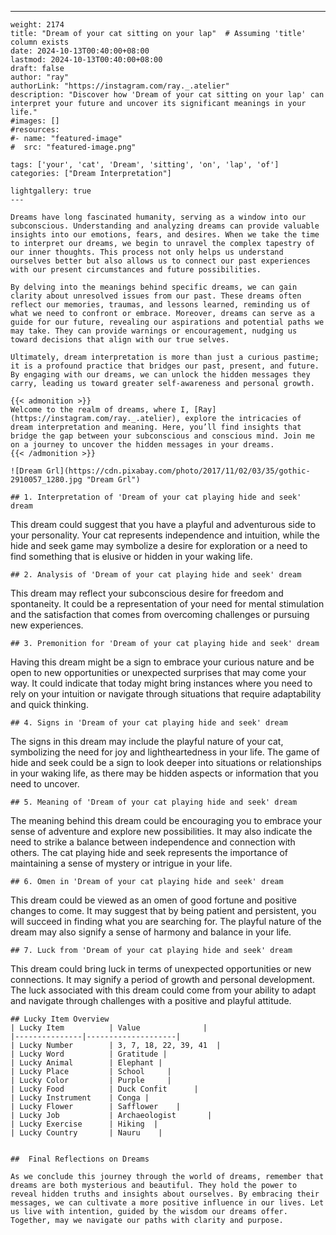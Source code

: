 ---
    weight: 2174
    title: "Dream of your cat sitting on your lap"  # Assuming 'title' column exists
    date: 2024-10-13T00:40:00+08:00
    lastmod: 2024-10-13T00:40:00+08:00
    draft: false
    author: "ray"
    authorLink: "https://instagram.com/ray._.atelier"
    description: "Discover how 'Dream of your cat sitting on your lap' can interpret your future and uncover its significant meanings in your life."
    #images: []
    #resources:
    #- name: "featured-image"
    #  src: "featured-image.png"
    
    tags: ['your', 'cat', 'Dream', 'sitting', 'on', 'lap', 'of']
    categories: ["Dream Interpretation"]
    
    lightgallery: true
    ---
    
    Dreams have long fascinated humanity, serving as a window into our subconscious. Understanding and analyzing dreams can provide valuable insights into our emotions, fears, and desires. When we take the time to interpret our dreams, we begin to unravel the complex tapestry of our inner thoughts. This process not only helps us understand ourselves better but also allows us to connect our past experiences with our present circumstances and future possibilities.
    
    By delving into the meanings behind specific dreams, we can gain clarity about unresolved issues from our past. These dreams often reflect our memories, traumas, and lessons learned, reminding us of what we need to confront or embrace. Moreover, dreams can serve as a guide for our future, revealing our aspirations and potential paths we may take. They can provide warnings or encouragement, nudging us toward decisions that align with our true selves.
    
    Ultimately, dream interpretation is more than just a curious pastime; it is a profound practice that bridges our past, present, and future. By engaging with our dreams, we can unlock the hidden messages they carry, leading us toward greater self-awareness and personal growth.
    
    {{< admonition >}}
    Welcome to the realm of dreams, where I, [Ray](https://instagram.com/ray._.atelier), explore the intricacies of dream interpretation and meaning. Here, you’ll find insights that bridge the gap between your subconscious and conscious mind. Join me on a journey to uncover the hidden messages in your dreams.
    {{< /admonition >}}
    
    ![Dream Grl](https://cdn.pixabay.com/photo/2017/11/02/03/35/gothic-2910057_1280.jpg "Dream Grl")
    
    ## 1. Interpretation of 'Dream of your cat playing hide and seek' dream
    
This dream could suggest that you have a playful and adventurous side to your personality. Your cat represents independence and intuition, while the hide and seek game may symbolize a desire for exploration or a need to find something that is elusive or hidden in your waking life.
    
    ## 2. Analysis of 'Dream of your cat playing hide and seek' dream
    
This dream may reflect your subconscious desire for freedom and spontaneity. It could be a representation of your need for mental stimulation and the satisfaction that comes from overcoming challenges or pursuing new experiences.
    
    ## 3. Premonition for 'Dream of your cat playing hide and seek' dream
    
Having this dream might be a sign to embrace your curious nature and be open to new opportunities or unexpected surprises that may come your way. It could indicate that today might bring instances where you need to rely on your intuition or navigate through situations that require adaptability and quick thinking.
    
    ## 4. Signs in 'Dream of your cat playing hide and seek' dream
    
The signs in this dream may include the playful nature of your cat, symbolizing the need for joy and lightheartedness in your life. The game of hide and seek could be a sign to look deeper into situations or relationships in your waking life, as there may be hidden aspects or information that you need to uncover.
    
    ## 5. Meaning of 'Dream of your cat playing hide and seek' dream
    
The meaning behind this dream could be encouraging you to embrace your sense of adventure and explore new possibilities. It may also indicate the need to strike a balance between independence and connection with others. The cat playing hide and seek represents the importance of maintaining a sense of mystery or intrigue in your life.
    
    ## 6. Omen in 'Dream of your cat playing hide and seek' dream
    
This dream could be viewed as an omen of good fortune and positive changes to come. It may suggest that by being patient and persistent, you will succeed in finding what you are searching for. The playful nature of the dream may also signify a sense of harmony and balance in your life.
    
    ## 7. Luck from 'Dream of your cat playing hide and seek' dream
    
This dream could bring luck in terms of unexpected opportunities or new connections. It may signify a period of growth and personal development. The luck associated with this dream could come from your ability to adapt and navigate through challenges with a positive and playful attitude.
    
    ## Lucky Item Overview
    | Lucky Item          | Value              |
    |---------------|--------------------|
    | Lucky Number        | 3, 7, 18, 22, 39, 41  |
    | Lucky Word          | Gratitude |
    | Lucky Animal        | Elephant |
    | Lucky Place         | School     |
    | Lucky Color         | Purple     |
    | Lucky Food          | Duck Confit      |
    | Lucky Instrument    | Conga |
    | Lucky Flower        | Safflower    |
    | Lucky Job           | Archaeologist       |
    | Lucky Exercise      | Hiking  |
    | Lucky Country       | Nauru    |
    
    
    ##  Final Reflections on Dreams
    
    As we conclude this journey through the world of dreams, remember that dreams are both mysterious and beautiful. They hold the power to reveal hidden truths and insights about ourselves. By embracing their messages, we can cultivate a more positive influence in our lives. Let us live with intention, guided by the wisdom our dreams offer. Together, may we navigate our paths with clarity and purpose.
    